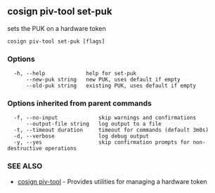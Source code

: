 ## cosign piv-tool set-puk

sets the PUK on a hardware token

```
cosign piv-tool set-puk [flags]
```

### Options

```
  -h, --help             help for set-puk
      --new-puk string   new PUK, uses default if empty
      --old-puk string   existing PUK, uses default if empty
```

### Options inherited from parent commands

```
  -f, --no-input             skip warnings and confirmations
      --output-file string   log output to a file
  -t, --timeout duration     timeout for commands (default 3m0s)
  -d, --verbose              log debug output
  -y, --yes                  skip confirmation prompts for non-destructive operations
```

### SEE ALSO

* [cosign piv-tool](cosign_piv-tool.md)	 - Provides utilities for managing a hardware token

